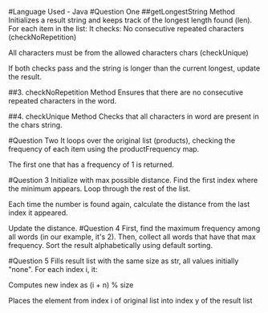 #Language Used - Java
#Question One
##getLongestString Method
Initializes a result string and keeps track of the longest length found (len).
For each item in the list:
It checks:
No consecutive repeated characters (checkNoRepetition)

All characters must be from the allowed characters chars (checkUnique)

If both checks pass and the string is longer than the current longest, update the result.

##3. checkNoRepetition Method
Ensures that there are no consecutive repeated characters in the word.

##4. checkUnique Method
Checks that all characters in word are present in the chars string.

#Question Two
It loops over the original list (products), checking the frequency of each item using the productFrequency map.

The first one that has a frequency of 1 is returned.

#Question 3
Initialize with max possible distance.
Find the first index where the minimum appears.
Loop through the rest of the list.

Each time the number is found again, calculate the distance from the last index it appeared.

Update the distance.
#Question 4
First, find the maximum frequency among all words (in our example, it's 2).
Then, collect all words that have that max frequency.
Sort the result alphabetically using default sorting.

#Question 5
Fills result list with the same size as str, all values initially "none".
For each index i, it:

Computes new index as (i + n) % size

Places the element from index i of original list into index y of the result list
